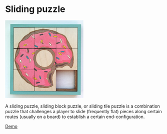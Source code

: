 # Sliding puzzle

[<img src="public/slide-puzzle.webp" width="250"/>](public/slide-puzzle.jpg)

A sliding puzzle, sliding block puzzle, or sliding tile puzzle is a combination puzzle that challenges a player to slide (frequently flat) pieces along certain routes (usually on a board) to establish a certain end-configuration.

[Demo](https://ingadi.github.io/sliding-tiles-puzzle/)
